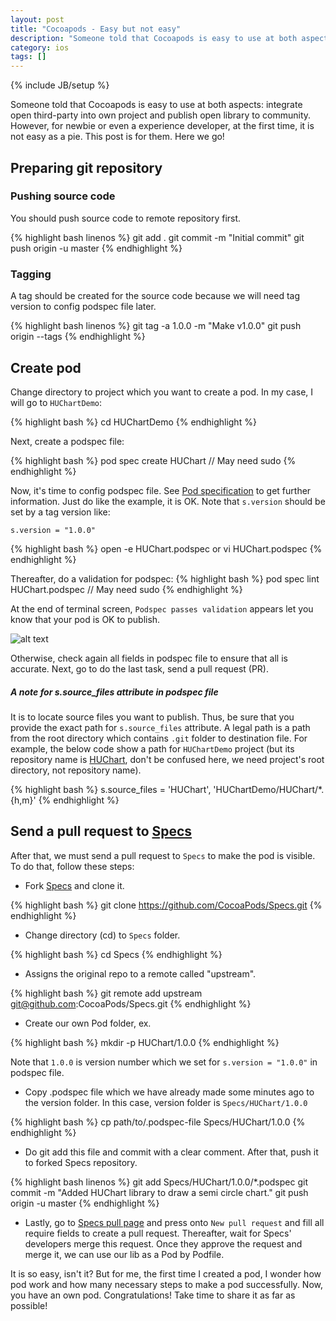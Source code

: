 ```yaml
---
layout: post
title: "Cocoapods - Easy but not easy"
description: "Someone told that Cocoapods is easy to use at both aspects: integrate open third-party into own project and publish open library to community. However, for newbie or even a experience developer, at the first time, it is not easy as a pie. This post is for them!"
category: ios 
tags: []
---
```

{% include JB/setup %}

Someone told that Cocoapods is easy to use at both aspects: integrate open third-party into own project and publish open library to community. However, for newbie or even a experience developer, at the first time, it is not easy as a pie. This post is for them. Here we go!


## Preparing git repository
### Pushing source code
You should push source code to remote repository first.

{% highlight bash linenos %}
git add .
git commit -m "Initial commit"
git push origin -u master
{% endhighlight %}

### Tagging
A tag should be created for the source code because we will need tag version to config podspec file later.

{% highlight bash linenos %}
git tag -a 1.0.0 -m "Make v1.0.0"
git push origin --tags
{% endhighlight %}

## Create pod
Change directory to project which you want to create a pod. In my case, I will go to ```HUChartDemo```:

{% highlight bash %}
cd HUChartDemo
{% endhighlight %}

Next, create a podspec file:

{% highlight bash %}
pod spec create HUChart    // May need sudo
{% endhighlight %}

Now, it's time to config podspec file. See [Pod specification](https://github.com/CocoaPods/CocoaPods/wiki/A-pod-specification) to get further information. Just do like the example, it is OK. Note that ```s.version``` should be set by a tag version like:

```
s.version = "1.0.0"
```

{% highlight bash %}
open -e HUChart.podspec
or
vi HUChart.podspec
{% endhighlight %}

Thereafter, do a validation for podspec:
{% highlight bash %}
pod spec lint HUChart.podspec    // May need sudo
{% endhighlight %}

At the end of terminal screen, ```Podspec passes validation``` appears let you know that your pod is OK to publish. 

![alt text](http://hugo53.github.io/images/huchart/hucharPodValidation.jpg "huchart archive top")

Otherwise, check again all fields in podspec file to ensure that all is accurate. Next, go to do the last task, send a pull request (PR).

##### A note for s.source\_files attribute in podspec file
It is to locate source files you want to publish. Thus, be sure that you provide the exact path for ```s.source_files``` attribute. A legal path is a path from the root directory which contains ```.git``` folder to destination file. For example, the below code show a path for ```HUChartDemo``` project (but its repository name is [HUChart](https://github.com/hugo53/HUChart), don't be confused here, we need project's root directory, not repository name). 

{% highlight bash  %}
s.source_files  = 'HUChart', 'HUChartDemo/HUChart/*.{h,m}'
{% endhighlight %}

## Send a pull request to [Specs](https://github.com/CocoaPods/Specs)
After that, we must send a pull request to ```Specs``` to make the pod is visible. To do that, follow these steps:

- Fork [Specs](https://github.com/CocoaPods/Specs) and clone it.

{% highlight bash %}
git clone https://github.com/CocoaPods/Specs.git
{% endhighlight %}

- Change directory (cd) to ```Specs``` folder.

{% highlight bash %}
cd Specs
{% endhighlight %}

- Assigns the original repo to a remote called "upstream".

{% highlight bash %}
git remote add upstream git@github.com:CocoaPods/Specs.git
{% endhighlight %}

- Create our own Pod folder, ex. 

{% highlight bash %}
mkdir -p HUChart/1.0.0
{% endhighlight %}

Note that ```1.0.0``` is version number which we set for ```s.version = "1.0.0"``` in podspec file.

- Copy .podspec file which we have already made some minutes ago to the version folder. In this case, version folder is ```Specs/HUChart/1.0.0```

{% highlight bash %}
cp path/to/.podspec-file Specs/HUChart/1.0.0 
{% endhighlight %}

- Do git add this file and commit with a clear comment. After that, push it to forked Specs repository.

{% highlight bash linenos %}
git add Specs/HUChart/1.0.0/*.podspec
git commit -m "Added HUChart library to draw a semi circle chart."
git push origin -u master
{% endhighlight %}

- Lastly, go to [Specs pull page](https://github.com/CocoaPods/Specs/pulls) and press onto ```New pull request``` and fill all require fields to create a pull request. Thereafter, wait for Specs' developers merge this request. Once they approve the request and merge it, we can use our lib as a Pod by Podfile.

It is so easy, isn't it? But for me, the first time I created a pod, I wonder how pod work and how many necessary steps to make a pod successfully. Now, you have an own pod. Congratulations! Take time to share it as far as possible! 


